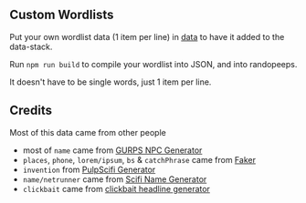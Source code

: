 ## Custom Wordlists

Put your own wordlist data (1 item per line) in [data](https://github.com/konsumer/randopeep/tree/master/src/data) to have it added to the data-stack.

Run `npm run build` to compile your wordlist into JSON, and into randopeeps.

It doesn't have to be single words, just 1 item per line.

## Credits

Most of this data came from other people

* most of `name` came from [GURPS NPC Generator](http://ayinger.no-ip.info/NPCGen/)
* `places`, `phone`, `lorem/ipsum`, `bs` & `catchPhrase` came from [Faker](https://github.com/marak/Faker.js/)
* `invention` from [PulpScifi Generator](http://www.asmor.com/scripts/pulpscigen/pulpscigen.php)
* `name/netrunner` came from [Scifi Name Generator](http://donjon.bin.sh/scifi/name/)
*  `clickbait` came from [clickbait headline generator](http://blog.newswhip.com/index.php/2013/09/the-clickbait-headline-generator)